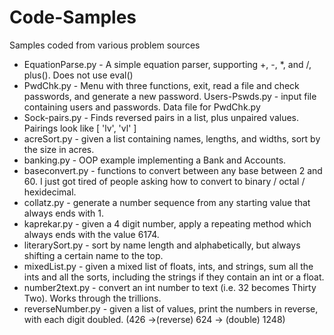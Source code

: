# Code-Samples
Samples coded from various problem sources

- EquationParse.py - A simple equation parser, supporting +, -, *, and /, plus(). Does not use eval()
- PwdChk.py - Menu with three functions, exit, read a file and check passwords, and generate a new password.
    Users-Pswds.py - input file containing users and passwords. Data file for PwdChk.py
- Sock-pairs.py - Finds reversed pairs in a list, plus unpaired values. Pairings look like [ 'lv', 'vl' ]
- acreSort.py - given a list containing names, lengths, and widths, sort by the size in acres.
- banking.py - OOP example implementing a Bank and Accounts.
- baseconvert.py - functions to convert between any base between 2 and 60. I just got tired of people asking
  how to convert to binary / octal / hexidecimal.
- collatz.py - generate a number sequence from any starting value that always ends with 1.
- kaprekar.py - given a 4 digit number, apply a repeating method which always ends with the value 6174.
- literarySort.py - sort by name length and alphabetically, but always shifting a certain name to the top.
- mixedList.py - given a mixed list of floats, ints, and strings, sum all the ints and all the sorts, 
  including the strings if they contain an int or a float.
- number2text.py - convert an int number to text (i.e. 32 becomes Thirty Two). Works through the trillions.
- reverseNumber.py - given a list of values, print the numbers in reverse, with each digit doubled.
  (426 ->(reverse) 624 -> (double) 1248)
